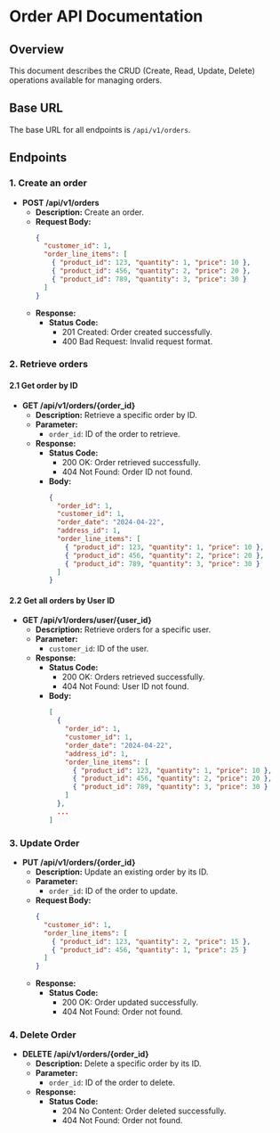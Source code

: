 # Order API Documentation

## Overview

This document describes the CRUD (Create, Read, Update, Delete) operations available for managing orders.

## Base URL

The base URL for all endpoints is `/api/v1/orders`.

## Endpoints

### 1. Create an order

- **POST /api/v1/orders**
  - **Description:** Create an order.
  - **Request Body:**
    ```json
    {
      "customer_id": 1,
      "order_line_items": [
        { "product_id": 123, "quantity": 1, "price": 10 },
        { "product_id": 456, "quantity": 2, "price": 20 },
        { "product_id": 789, "quantity": 3, "price": 30 }
      ]
    }
    ```
  - **Response:**
    - **Status Code:**
      - 201 Created: Order created successfully.
      - 400 Bad Request: Invalid request format.

### 2. Retrieve orders

#### 2.1 Get order by ID

- **GET /api/v1/orders/{order_id}**
  - **Description:** Retrieve a specific order by ID.
  - **Parameter:**
    - `order_id`: ID of the order to retrieve.
  - **Response:**
    - **Status Code:**
      - 200 OK: Order retrieved successfully.
      - 404 Not Found: Order ID not found.
    - **Body:**
      ```json
      {
        "order_id": 1,
        "customer_id": 1,
        "order_date": "2024-04-22",
        "address_id": 1,
        "order_line_items": [
          { "product_id": 123, "quantity": 1, "price": 10 },
          { "product_id": 456, "quantity": 2, "price": 20 },
          { "product_id": 789, "quantity": 3, "price": 30 }
        ]
      }
      ```

#### 2.2 Get all orders by User ID

- **GET /api/v1/orders/user/{user_id}**
  - **Description:** Retrieve orders for a specific user.
  - **Parameter:**
    - `customer_id`: ID of the user.
  - **Response:**
    - **Status Code:**
      - 200 OK: Orders retrieved successfully.
      - 404 Not Found: User ID not found.
    - **Body:**
      ```json
      [
        {
          "order_id": 1,
          "customer_id": 1,
          "order_date": "2024-04-22",
          "address_id": 1,
          "order_line_items": [
            { "product_id": 123, "quantity": 1, "price": 10 },
            { "product_id": 456, "quantity": 2, "price": 20 },
            { "product_id": 789, "quantity": 3, "price": 30 }
          ]
        },
        ...
      ]
      ```

### 3. Update Order

- **PUT /api/v1/orders/{order_id}**
  - **Description:** Update an existing order by its ID.
  - **Parameter:**
    - `order_id`: ID of the order to update.
  - **Request Body:**
    ```json
    {
      "customer_id": 1,
      "order_line_items": [
        { "product_id": 123, "quantity": 2, "price": 15 },
        { "product_id": 456, "quantity": 1, "price": 25 }
      ]
    }
    ```
  - **Response:**
    - **Status Code:**
      - 200 OK: Order updated successfully.
      - 404 Not Found: Order not found.

### 4. Delete Order

- **DELETE /api/v1/orders/{order_id}**
  - **Description:** Delete a specific order by its ID.
  - **Parameter:**
    - `order_id`: ID of the order to delete.
  - **Response:**
    - **Status Code:**
      - 204 No Content: Order deleted successfully.
      - 404 Not Found: Order not found.
